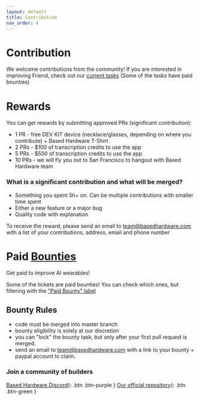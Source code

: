 ```yaml
---
layout: default
title: Contribution
nav_order: 4
---
```


# Contribution

We welcome contributions from the community! If you are interested in improving Friend, check out our [current tasks](https://github.com/BasedHardware/Friend/issues) (Some of the tasks have paid bounties)

# Rewards
You can get rewards by submitting approved PRs (significant contribution):
* 1 PR - free DEV KIT device (necklace/glasses, depending on where you contribute) + Based Hardware T-Shirt 
* 2 PRs - $100 of transcription credits to use the app
* 5 PRs - $500 of transcription credits to use the app
* 10 PRs - we will fly you out to San Francisco to hangout with Based Hardware team

### What is a significant contribution and what will be merged?
* Something you spent 5h+ on. Can be multiple contributions with smaller time spent
* Either a new feature or a major bug
* Quality code with explanation

To receive the reward, please send an email to team@basedhardware.com with a list of your contributions, address, email and phone number

# Paid [Bounties](https://github.com/BasedHardware/Friend/issues?q=is:open+is:issue+label:%22Paid+Bounty+%F0%9F%92%B0%22)
Get paid to improve AI wearables!

Some of the tickets are paid bounties! You can check which ones, but filtering with the ["Paid Bounty" label](https://github.com/BasedHardware/Friend/issues?q=is:open+is:issue+label:%22Paid+Bounty+%F0%9F%92%B0%22)

## Bounty Rules

* code must be merged into master branch
* bounty eligibility is solely at our discretion
* you can "lock" the bounty task, but only after your first pull request is merged. 
* send an email to team@basedhardware.com with a link to your bounty + paypal account to claim.





### Join a community of builders
[Based Hardware Discord](https://discord.gg/8MP3b9ymvx){: .btn .btn-purple }
[Our official repository](https://github.com/BasedHardware/Friend){: .btn .btn-green }
